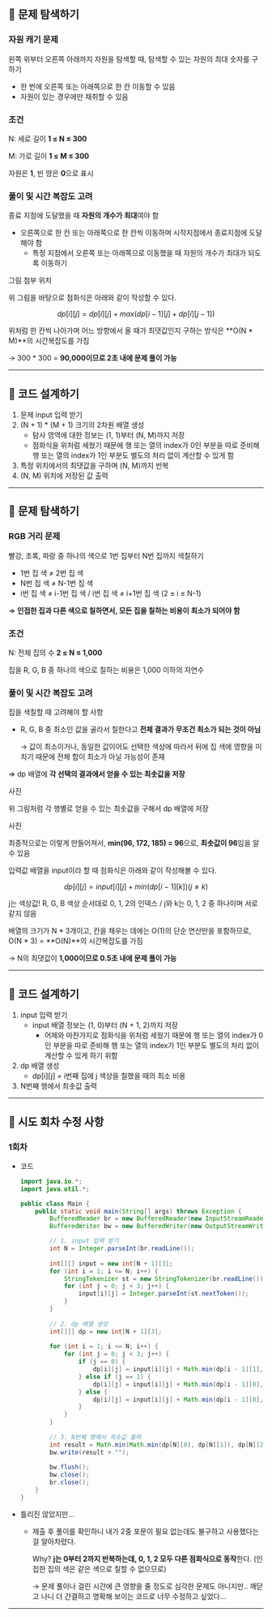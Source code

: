 ## 📌 문제 탐색하기

### 자원 캐기 문제

왼쪽 위부터 오른쪽 아래까지 자원을 탐색할 때, 탐색할 수 있는 자원의 최대 숫자를 구하기

- 한 번에 오른쪽 또는 아래쪽으로 한 칸 이동할 수 있음
- 자원이 있는 경우에만 채취할 수 있음

### 조건

N: 세로 길이 **1 ≤ N ≤ 300**

M: 가로 길이 **1 ≤ M ≤ 300**

자원은 **1**, 빈 땅은 **0**으로 표시

### 풀이 및 시간 복잡도 고려

종료 지점에 도달했을 때 **자원의 개수가 최대**여야 함

- 오른쪽으로 한 칸 또는 아래쪽으로 한 칸씩 이동하며 시작지점에서 종료지점에 도달해야 함
    - 특정 지점에서 오른쪽 또는 아래쪽으로 이동했을 때 자원의 개수가 최대가 되도록 이동하기

그림 첨부 위치

위 그림을 바탕으로 점화식은 아래와 같이 작성할 수 있다.

$$
dp[i][j] = dp[i][j] + max(dp[i - 1][j] + dp[i][j - 1])
$$

위처럼 한 칸씩 나아가며 어느 방향에서 올 때가 최댓값인지 구하는 방식은 **O(N * M)**의 시간복잡도를 가짐

→ 300 * 300 = **90,000이므로 2초 내에 문제 풀이 가능**

---

## 📌 코드 설계하기

1. 문제 input 입력 받기
2. (N + 1) * (M + 1) 크기의 2차원 배열 생성
    - 탐사 영역에 대한 정보는 (1, 1)부터 (N, M)까지 저장
    - 점화식을 위처럼 세웠기 때문에 행 또는 열의 index가 0인 부분을 따로 준비해 행 또는 열의 index가 1인 부분도 별도의 처리 없이 계산할 수 있게 함
3. 특정 위치에서의 최댓값을 구하며 (N, M)까지 반복
4. (N, M) 위치에 저장된 값 출력

---

## 📌 문제 탐색하기

### RGB 거리 문제

빨강, 초록, 파랑 중 하나의 색으로 1번 집부터 N번 집까지 색칠하기

- 1번 집 색 ≠ 2번 집 색
- N번 집 색 ≠ N-1번 집 색
- i번 집 색 ≠ i-1번 집 색 / i번 집 색 ≠ i+1번 집 색 (2 ≤ i ≤ N-1)

⇒ **인접한 집과 다른 색으로 칠하면서, 모든 집을 칠하는 비용이 최소가 되어야 함**

### 조건

N: 전체 집의 수 **2 ≤ N ≤ 1,000**

집을 R, G, B 중 하나의 색으로 칠하는 비용은 1,000 이하의 자연수

### 풀이 및 시간 복잡도 고려

집을 색칠할 때 고려해야 할 사항

- R, G, B 중 최소인 값을 골라서 칠한다고 **전체 결과가 무조건 최소가 되는 것이 아님**

  → 값이 최소이거나, 동일한 값이어도 선택한 색상에 따라서 뒤에 집 색에 영향을 미치기 때문에 전체 합이 최소가 아닐 가능성이 존재


⇒ dp 배열에 **각 선택의 결과에서 얻을 수 있는 최솟값을 저장**

사진

위 그림처럼 각 행별로 얻을 수 있는 최솟값을 구해서 dp 배열에 저장

사진

최종적으로는 이렇게 만들어져서, **min(96, 172, 185) = 96**으로, **최솟값이 96**임을 알 수 있음

입력값 배열을 input이라 할 때 점화식은 아래와 같이 작성해볼 수 있다.

$$
dp[i][j] = input[i][j] + min(dp[i - 1][k]) (j ≠ k)
$$

j는 색상값! R, G, B 색상 순서대로 0, 1, 2의 인덱스 / j와 k는 0, 1, 2 중 하나이며 서로 같지 않음

배열의 크기가 N * 3개이고, 칸을 채우는 데에는 O(1)의 단순 연산만을 포함하므로, O(N * 3) = **O(N)**의 시간복잡도를 가짐

→ N의 최댓값이 **1,000이므로 0.5초 내에 문제 풀이 가능**

---

## 📌 코드 설계하기

1. input 입력 받기
    - input 배열 정보는 (1, 0)부터 (N + 1, 2)까지 저장
        - 어제와 마찬가지로 점화식을 위처럼 세웠기 때문에 행 또는 열의 index가 0인 부분을 따로 준비해 행 또는 열의 index가 1인 부분도 별도의 처리 없이 계산할 수 있게 하기 위함
2. dp 배열 생성
    - dp[i][j] = i번째 집에 j 색상을 칠했을 때의 최소 비용
3. N번째 행에서 최솟값 출력

---

## 📌 시도 회차 수정 사항

### 1회차

- 코드

    ```java
    import java.io.*;
    import java.util.*;
    
    public class Main {
        public static void main(String[] args) throws Exception {
            BufferedReader br = new BufferedReader(new InputStreamReader(System.in));
            BufferedWriter bw = new BufferedWriter(new OutputStreamWriter(System.out));
    
            // 1. input 입력 받기
            int N = Integer.parseInt(br.readLine());
            
            int[][] input = new int[N + 1][3];
            for (int i = 1; i <= N; i++) {
                StringTokenizer st = new StringTokenizer(br.readLine());
                for (int j = 0; j < 3; j++) {
                    input[i][j] = Integer.parseInt(st.nextToken());
                }
            }
            
            // 2. dp 배열 생성
            int[][] dp = new int[N + 1][3];
            
            for (int i = 1; i <= N; i++) {
                for (int j = 0; j < 3; j++) {
                    if (j == 0) {
                        dp[i][j] = input[i][j] + Math.min(dp[i - 1][1], dp[i - 1][2]);
                    } else if (j == 1) {
                        dp[i][j] = input[i][j] + Math.min(dp[i - 1][0], dp[i - 1][2]);
                    } else {
                        dp[i][j] = input[i][j] + Math.min(dp[i - 1][0], dp[i - 1][1]);
                    }
                }
            }
            
            // 3. N번째 행에서 최솟값 출력
            int result = Math.min(Math.min(dp[N][0], dp[N][1]), dp[N][2]);
            bw.write(result + "");
            
            bw.flush();
            bw.close();
            br.close();
        }
    }
    ```

- 틀리진 않았지만…
    - 제출 후 풀이를 확인하니 내가 2중 포문이 필요 없는데도 불구하고 사용했다는 걸 알아차렸다.

      Why? **j는 0부터 2까지 반복하는데, 0, 1, 2 모두 다른 점화식으로 동작**한다. (인접한 집의 색은 같은 색으로 칠할 수 없으므로)

      → 문제 풀이나 걸린 시간에 큰 영향을 줄 정도로 심각한 문제도 아니지만.. 깨닫고 나니 더 간결하고 명확해 보이는 코드로 너무 수정하고 싶었다…



---
